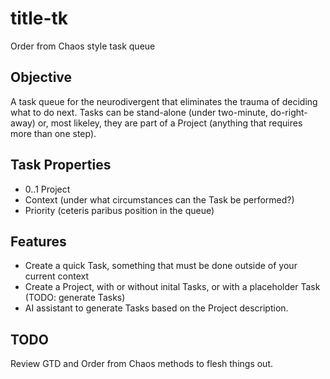 # title-tk
Order from Chaos style task queue

## Objective
A task queue for the neurodivergent that eliminates the trauma of deciding what to do next. Tasks can be stand-alone (under two-minute, do-right-away) or, most likeley, they are part of a Project (anything that requires more than one step).

## Task Properties
- 0..1 Project
- Context (under what circumstances can the Task be performed?)
- Priority (ceteris paribus position in the queue)

## Features
- Create a quick Task, something that must be done outside of your current context
- Create a Project, with or without inital Tasks, or with a placeholder Task (TODO: generate Tasks)
- AI assistant to generate Tasks based on the Project description.

## TODO
Review GTD and Order from Chaos methods to flesh things out.
